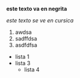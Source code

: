 **este texto va en negrita**

*este texto se ve en cursica*

1. awdsa
2. sadffdsa
3. asdfdfsa

* lista 1
* lista 3
  * lista 4
